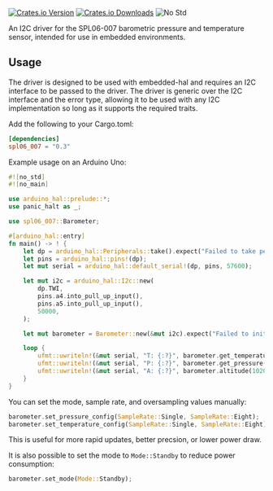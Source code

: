 [![Crates.io Version][crates-io-badge]][crates-io]
[![Crates.io Downloads][crates-io-download-badge]][crates-io-download]
![No Std][no-std-badge]

An I2C driver for the SPL06-007 barometric pressure and temperature sensor, intended for use in embedded environments.

## Usage

The driver is designed to be used with embedded-hal and requires an I2C interface to be passed to the driver. The driver is generic over the I2C interface and the error type, allowing it to be used with any I2C implementation so long as it supports the required traits.

Add the following to your Cargo.toml:

```toml
[dependencies]
spl06_007 = "0.3"
```

Example usage on an Arduino Uno:

```rust
#![no_std]
#![no_main]

use arduino_hal::prelude::*;
use panic_halt as _;

use spl06_007::Barometer;

#[arduino_hal::entry]
fn main() -> ! {
    let dp = arduino_hal::Peripherals::take().expect("Failed to take peripherals");
    let pins = arduino_hal::pins!(dp);
    let mut serial = arduino_hal::default_serial!(dp, pins, 57600);

    let mut i2c = arduino_hal::I2c::new(
        dp.TWI,
        pins.a4.into_pull_up_input(),
        pins.a5.into_pull_up_input(),
        50000,
    );

    let mut barometer = Barometer::new(&mut i2c).expect("Failed to initialise barometer");

    loop {
        ufmt::uwriteln!(&mut serial, "T: {:?}", barometer.get_temperature().unwrap() as u16).void_unwrap();
        ufmt::uwriteln!(&mut serial, "P: {:?}", barometer.get_pressure().unwrap() as u16).void_unwrap();
        ufmt::uwriteln!(&mut serial, "A: {:?}", barometer.altitude(1020.0).unwrap() as u16).void_unwrap();
    }
}
```

You can set the mode, sample rate, and oversampling values manually:

```rust
barometer.set_pressure_config(SampleRate::Single, SampleRate::Eight);
barometer.set_temperature_config(SampleRate::Single, SampleRate::Eight);
```

This is useful for more rapid updates, better precsion, or lower power draw. 

It is also possible to set the mode to `Mode::Standby` to reduce power consumption: 

```rust
barometer.set_mode(Mode::Standby);
```

<!-- Badges -->
[crates-io]: https://crates.io/crates/spl06-007
[crates-io-badge]: https://img.shields.io/crates/v/spl06-007.svg?maxAge=3600
[crates-io-download]: https://crates.io/crates/spl06-007
[crates-io-download-badge]: https://img.shields.io/crates/d/spl06-007.svg?maxAge=3600
[no-std-badge]: https://img.shields.io/badge/no__std-yes-blue